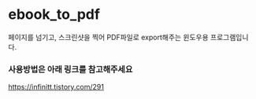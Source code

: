 # ebook_to_pdf

페이지를 넘기고, 스크린샷을 찍어 PDF파일로 export해주는 윈도우용 프로그램입니다. 

### 사용방법은 아래 링크를 참고해주세요
https://infinitt.tistory.com/291
